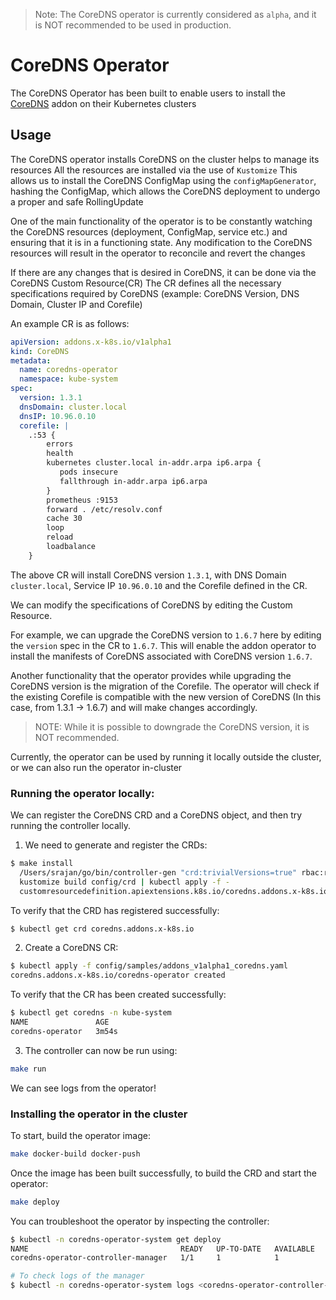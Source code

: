 > Note: The CoreDNS operator is currently considered as `alpha`, and it is NOT recommended to be used in production.

# CoreDNS Operator

The CoreDNS Operator has been built to enable users to install the [CoreDNS](https://coredns.io) addon 
on their Kubernetes clusters

## Usage

The CoreDNS operator installs CoreDNS on the cluster helps to manage its resources
All the resources are installed via the use of `Kustomize`
This allows us to install the CoreDNS ConfigMap using the `configMapGenerator`, hashing the ConfigMap, 
which allows the CoreDNS deployment to undergo a proper and safe RollingUpdate


One of the main functionality of the operator is to be constantly watching the CoreDNS resources (deployment, ConfigMap, service etc.) and ensuring that it is in a functioning state. 
Any modification to the CoreDNS resources will result in the operator to reconcile and revert the changes

If there are any changes that is desired in CoreDNS, it can be done via the CoreDNS Custom Resource(CR)
The CR defines all the necessary specifications required by CoreDNS (example: CoreDNS Version, DNS Domain, Cluster IP and Corefile)

An example CR is as follows:

```yaml
apiVersion: addons.x-k8s.io/v1alpha1
kind: CoreDNS
metadata:
  name: coredns-operator
  namespace: kube-system
spec:
  version: 1.3.1
  dnsDomain: cluster.local
  dnsIP: 10.96.0.10
  corefile: |
    .:53 {
        errors
        health
        kubernetes cluster.local in-addr.arpa ip6.arpa {
           pods insecure
           fallthrough in-addr.arpa ip6.arpa
        }
        prometheus :9153
        forward . /etc/resolv.conf
        cache 30
        loop
        reload
        loadbalance
    }
```

The above CR will install CoreDNS version `1.3.1`, with DNS Domain `cluster.local`, Service IP `10.96.0.10` and the Corefile defined in the CR.

We can modify the specifications of CoreDNS by editing the Custom Resource.

For example, we can upgrade the CoreDNS version to `1.6.7` here by editing the `version` spec in the CR to `1.6.7`. 
This will enable the addon operator to install the manifests of CoreDNS associated with CoreDNS version `1.6.7`.

Another functionality that the operator provides while upgrading the CoreDNS version is the migration of the Corefile.
The operator will check if the existing Corefile is compatible with the new version of CoreDNS (In this case, from 1.3.1 -> 1.6.7) and will make changes accordingly.


> NOTE: While it is possible to downgrade the CoreDNS version, it is NOT recommended.

Currently, the operator can be used by running it locally outside the cluster, or we can also run the operator in-cluster

### Running the operator locally:

We can register the CoreDNS CRD and a CoreDNS object, and then try running
the controller locally.

1) We need to generate and register the CRDs:

```bash
$ make install
  /Users/srajan/go/bin/controller-gen "crd:trivialVersions=true" rbac:roleName=manager-role webhook paths="./..." output:crd:artifacts:config=config/crd/bases
  kustomize build config/crd | kubectl apply -f -
  customresourcedefinition.apiextensions.k8s.io/coredns.addons.x-k8s.io created
```

To verify that the CRD has registered successfully:

```bash
$ kubectl get crd coredns.addons.x-k8s.io
```

2) Create a CoreDNS CR:

```bash
$ kubectl apply -f config/samples/addons_v1alpha1_coredns.yaml 
coredns.addons.x-k8s.io/coredns-operator created

```

To verify that the CR has been created successfully:

```bash
$ kubectl get coredns -n kube-system
NAME               AGE
coredns-operator   3m54s
```

3) The controller can now be run using:

```bash
make run
```

We can see logs from the operator!

### Installing the operator in the cluster

To start, build the operator image:

```bash
make docker-build docker-push
```

Once the image has been built successfully, to build the CRD and start the operator:

```bash
make deploy
```

You can troubleshoot the operator by inspecting the controller:

```bash
$ kubectl -n coredns-operator-system get deploy
NAME                                  READY   UP-TO-DATE   AVAILABLE   AGE
coredns-operator-controller-manager   1/1     1            1           111s

# To check logs of the manager
$ kubectl -n coredns-operator-system logs <coredns-operator-controller-manager-pod-name> manager
```
